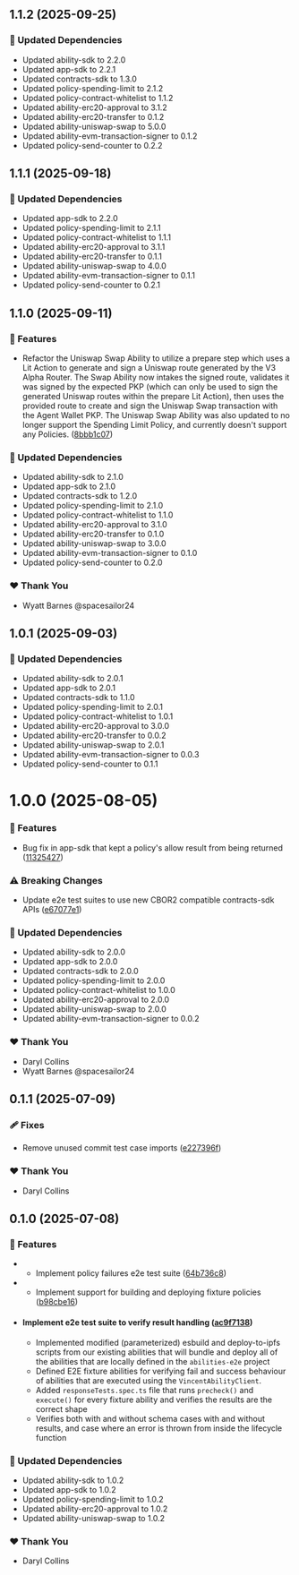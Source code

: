 ## 1.1.2 (2025-09-25)

### 🧱 Updated Dependencies

- Updated ability-sdk to 2.2.0
- Updated app-sdk to 2.2.1
- Updated contracts-sdk to 1.3.0
- Updated policy-spending-limit to 2.1.2
- Updated policy-contract-whitelist to 1.1.2
- Updated ability-erc20-approval to 3.1.2
- Updated ability-erc20-transfer to 0.1.2
- Updated ability-uniswap-swap to 5.0.0
- Updated ability-evm-transaction-signer to 0.1.2
- Updated policy-send-counter to 0.2.2

## 1.1.1 (2025-09-18)

### 🧱 Updated Dependencies

- Updated app-sdk to 2.2.0
- Updated policy-spending-limit to 2.1.1
- Updated policy-contract-whitelist to 1.1.1
- Updated ability-erc20-approval to 3.1.1
- Updated ability-erc20-transfer to 0.1.1
- Updated ability-uniswap-swap to 4.0.0
- Updated ability-evm-transaction-signer to 0.1.1
- Updated policy-send-counter to 0.2.1

## 1.1.0 (2025-09-11)

### 🚀 Features

- Refactor the Uniswap Swap Ability to utilize a prepare step which uses a Lit Action to generate and sign a Uniswap route generated by the V3 Alpha Router. The Swap Ability now intakes the signed route, validates it was signed by the expected PKP (which can only be used to sign the generated Uniswap routes within the prepare Lit Action), then uses the provided route to create and sign the Uniswap Swap transaction with the Agent Wallet PKP. The Uniswap Swap Ability was also updated to no longer support the Spending Limit Policy, and currently doesn't support any Policies. ([8bbb1c07](https://github.com/LIT-Protocol/Vincent/commit/8bbb1c07))

### 🧱 Updated Dependencies

- Updated ability-sdk to 2.1.0
- Updated app-sdk to 2.1.0
- Updated contracts-sdk to 1.2.0
- Updated policy-spending-limit to 2.1.0
- Updated policy-contract-whitelist to 1.1.0
- Updated ability-erc20-approval to 3.1.0
- Updated ability-erc20-transfer to 0.1.0
- Updated ability-uniswap-swap to 3.0.0
- Updated ability-evm-transaction-signer to 0.1.0
- Updated policy-send-counter to 0.2.0

### ❤️ Thank You

- Wyatt Barnes @spacesailor24

## 1.0.1 (2025-09-03)

### 🧱 Updated Dependencies

- Updated ability-sdk to 2.0.1
- Updated app-sdk to 2.0.1
- Updated contracts-sdk to 1.1.0
- Updated policy-spending-limit to 2.0.1
- Updated policy-contract-whitelist to 1.0.1
- Updated ability-erc20-approval to 3.0.0
- Updated ability-erc20-transfer to 0.0.2
- Updated ability-uniswap-swap to 2.0.1
- Updated ability-evm-transaction-signer to 0.0.3
- Updated policy-send-counter to 0.1.1

# 1.0.0 (2025-08-05)

### 🚀 Features

- Bug fix in app-sdk that kept a policy's allow result from being returned ([11325427](https://github.com/LIT-Protocol/Vincent/commit/11325427))

### ⚠️ Breaking Changes

- Update e2e test suites to use new CBOR2 compatible contracts-sdk APIs ([e67077e1](https://github.com/LIT-Protocol/Vincent/commit/e67077e1))

### 🧱 Updated Dependencies

- Updated ability-sdk to 2.0.0
- Updated app-sdk to 2.0.0
- Updated contracts-sdk to 2.0.0
- Updated policy-spending-limit to 2.0.0
- Updated policy-contract-whitelist to 1.0.0
- Updated ability-erc20-approval to 2.0.0
- Updated ability-uniswap-swap to 2.0.0
- Updated ability-evm-transaction-signer to 0.0.2

### ❤️ Thank You

- Daryl Collins
- Wyatt Barnes @spacesailor24

## 0.1.1 (2025-07-09)

### 🩹 Fixes

- Remove unused commit test case imports ([e227396f](https://github.com/LIT-Protocol/Vincent/commit/e227396f))

### ❤️ Thank You

- Daryl Collins

## 0.1.0 (2025-07-08)

### 🚀 Features

- - Implement policy failures e2e test suite ([64b736c8](https://github.com/LIT-Protocol/Vincent/commit/64b736c8))
- - Implement support for building and deploying fixture policies ([b98cbe16](https://github.com/LIT-Protocol/Vincent/commit/b98cbe16))
- #### Implement e2e test suite to verify result handling ([ac9f7138](https://github.com/LIT-Protocol/Vincent/commit/ac9f7138))
  - Implemented modified (parameterized) esbuild and deploy-to-ipfs scripts from our existing abilities that will bundle and deploy all of the abilities that are locally defined in the `abilities-e2e` project
  - Defined E2E fixture abilities for verifying fail and success behaviour of abilities that are executed using the `VincentAbilityClient`.
  - Added `responseTests.spec.ts` file that runs `precheck()` and `execute()` for every fixture ability and verifies the results are the correct shape
  - Verifies both with and without schema cases with and without results, and case where an error is thrown from inside the lifecycle function

### 🧱 Updated Dependencies

- Updated ability-sdk to 1.0.2
- Updated app-sdk to 1.0.2
- Updated policy-spending-limit to 1.0.2
- Updated ability-erc20-approval to 1.0.2
- Updated ability-uniswap-swap to 1.0.2

### ❤️ Thank You

- Daryl Collins
